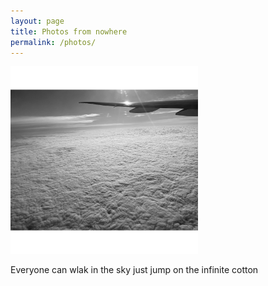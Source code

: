```yaml
---
layout: page
title: Photos from nowhere
permalink: /photos/
---
```



<img src="/images/Photo 1.JPG" alt="portrait" width="300"/>

Everyone can wlak in the sky
just jump on the infinite cotton
